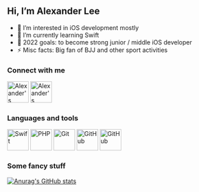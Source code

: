 ## Hi, I’m Alexander Lee
- 👀 I’m interested in iOS development mostly
- 🌱 I’m currently learning Swift
- 🥅 2022 goals: to become strong junior / middle iOS developer
- ⚡ Misc facts: Big fan of BJJ and other sport activities


### Connect with me
[<img src="https://github.com/gauravghongde/social-icons/blob/master/PNG/Color/LinkedIN.png?raw=true" width="50" alt="Alexander's LinkedIn profile">][website]
[<img src="https://github.com/gauravghongde/social-icons/blob/master/PNG/Color/Instagram.png?raw=true" width="50" alt="Alexander's Instagram profile">][instagram]


### Languages and tools
[<img src="https://cdn.jsdelivr.net/gh/devicons/devicon/icons/swift/swift-original.svg" width="50" alt="Swift">][swift]
[<img src="https://cdn.jsdelivr.net/gh/devicons/devicon/icons/php/php-plain.svg" width="50" alt="PHP">][php]
[<img src="https://cdn.jsdelivr.net/gh/devicons/devicon/icons/git/git-original-wordmark.svg" width="50" alt="Git">][git]
[<img src="https://cdn.jsdelivr.net/gh/devicons/devicon/icons/github/github-original.svg" width="50" alt="GitHub">][github]
[<img src="https://cdn.jsdelivr.net/gh/devicons/devicon/icons/javascript/javascript-plain.svg" width="50" alt="GitHub">][javascript]

### Some fancy stuff
[![Anurag's GitHub stats](https://github-readme-stats.vercel.app/api?username=leesick1984)](https://github.com/anuraghazra/github-readme-stats)


<!---
leesick1984/leesick1984 is a ✨ special ✨ repository because its `README.md` (this file) appears on your GitHub profile.
You can click the Preview link to take a look at your changes.
--->
[website]: https://www.linkedin.com/in/%D0%B0%D0%BB%D0%B5%D0%BA%D1%81%D0%B0%D0%BD%D0%B4%D1%80-%D0%BB%D0%B8-998a65a1/
[instagram]: https://www.instagram.com/leesick/
[swift]: https://developer.apple.com/swift/
[git]: https://git-scm.com/
[php]: https://php.net/
[github]: https://github.com/
[javascript]: #
